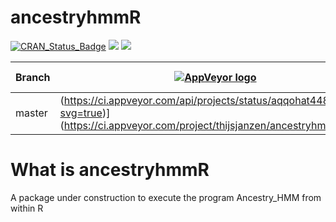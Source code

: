 # ancestryhmmR

[![CRAN_Status_Badge](http://www.r-pkg.org/badges/version/ancestryhmmR)](https://cran.r-project.org/package=ancestryhmmR)
[![](http://cranlogs.r-pkg.org/badges/grand-total/ancestryhmmR)](https://cran.r-project.org/package=ancestryhmmR)
[![](http://cranlogs.r-pkg.org/badges/ancestryhmmR)](https://cran.r-project.org/package=ancestryhmmR)

Branch|[![AppVeyor logo](pics/AppVeyor.png)](https://www.appveyor.com)|[![Codecov logo](pics/Codecov.png)](https://www.codecov.io)
---|---|---
master|(https://ci.appveyor.com/api/projects/status/aqqohat448ke8c08?svg=true)](https://ci.appveyor.com/project/thijsjanzen/ancestryhmmR)|[![codecov.io](https://codecov.io/gh/thijsjanzen/ancestryhmmR/branch/master/graph/badge.svg)](https://codecov.io/gh/thijsjanzen/ancestryhmmR)

# What is ancestryhmmR
A package under construction to execute the program Ancestry_HMM from within R
